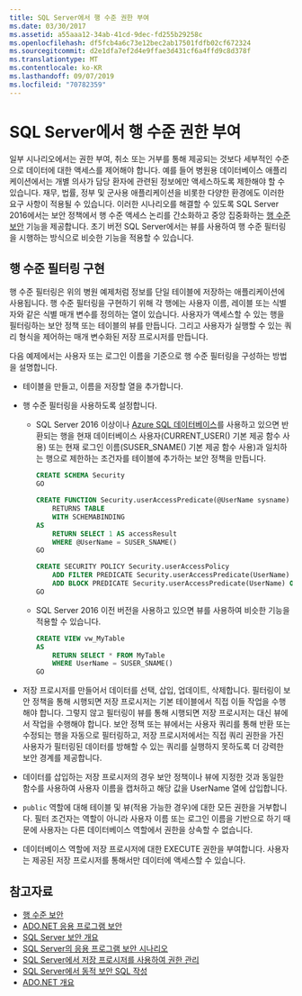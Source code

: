 ```yaml
---
title: SQL Server에서 행 수준 권한 부여
ms.date: 03/30/2017
ms.assetid: a55aaa12-34ab-41cd-9dec-fd255b29258c
ms.openlocfilehash: df5fcb4a6c73e12bec2ab17501fdfb02cf672324
ms.sourcegitcommit: d2e1dfa7ef2d4e9ffae3d431cf6a4ffd9c8d378f
ms.translationtype: MT
ms.contentlocale: ko-KR
ms.lasthandoff: 09/07/2019
ms.locfileid: "70782359"
---
```

# <a name="granting-row-level-permissions-in-sql-server"></a>SQL Server에서 행 수준 권한 부여

일부 시나리오에서는 권한 부여, 취소 또는 거부를 통해 제공되는 것보다 세부적인 수준으로 데이터에 대한 액세스를 제어해야 합니다. 예를 들어 병원용 데이터베이스 애플리케이션에서는 개별 의사가 담당 환자에 관련된 정보에만 액세스하도록 제한해야 할 수 있습니다. 재무, 법률, 정부 및 군사용 애플리케이션을 비롯한 다양한 환경에도 이러한 요구 사항이 적용될 수 있습니다. 이러한 시나리오를 해결할 수 있도록 SQL Server 2016에서는 보안 정책에서 행 수준 액세스 논리를 간소화하고 중앙 집중화하는 [행 수준 보안](/sql/relational-databases/security/row-level-security) 기능을 제공합니다. 초기 버전 SQL Server에서는 뷰를 사용하여 행 수준 필터링을 시행하는 방식으로 비슷한 기능을 적용할 수 있습니다.

## <a name="implementing-row-level-filtering"></a>행 수준 필터링 구현

행 수준 필터링은 위의 병원 예제처럼 정보를 단일 테이블에 저장하는 애플리케이션에 사용됩니다. 행 수준 필터링을 구현하기 위해 각 행에는 사용자 이름, 레이블 또는 식별자와 같은 식별 매개 변수를 정의하는 열이 있습니다. 사용자가 액세스할 수 있는 행을 필터링하는 보안 정책 또는 테이블의 뷰를 만듭니다. 그리고 사용자가 실행할 수 있는 쿼리 형식을 제어하는 매개 변수화된 저장 프로시저를 만듭니다.

다음 예제에서는 사용자 또는 로그인 이름을 기준으로 행 수준 필터링을 구성하는 방법을 설명합니다.

- 테이블을 만들고, 이름을 저장할 열을 추가합니다.

- 행 수준 필터링을 사용하도록 설정합니다.

  - SQL Server 2016 이상이나 [Azure SQL 데이터베이스](https://docs.microsoft.com/azure/sql-database/)를 사용하고 있으면 반환되는 행을 현재 데이터베이스 사용자(CURRENT_USER() 기본 제공 함수 사용) 또는 현재 로그인 이름(SUSER_SNAME() 기본 제공 함수 사용)과 일치하는 행으로 제한하는 조건자를 테이블에 추가하는 보안 정책을 만듭니다.

      ```sql
      CREATE SCHEMA Security
      GO

      CREATE FUNCTION Security.userAccessPredicate(@UserName sysname)
          RETURNS TABLE
          WITH SCHEMABINDING
      AS
          RETURN SELECT 1 AS accessResult
          WHERE @UserName = SUSER_SNAME()
      GO

      CREATE SECURITY POLICY Security.userAccessPolicy
          ADD FILTER PREDICATE Security.userAccessPredicate(UserName) ON dbo.MyTable,
          ADD BLOCK PREDICATE Security.userAccessPredicate(UserName) ON dbo.MyTable
      GO
      ```

  - SQL Server 2016 이전 버전을 사용하고 있으면 뷰를 사용하여 비슷한 기능을 적용할 수 있습니다.

      ```sql
      CREATE VIEW vw_MyTable
      AS
          RETURN SELECT * FROM MyTable
          WHERE UserName = SUSER_SNAME()
      GO
      ```

- 저장 프로시저를 만들어서 데이터를 선택, 삽입, 업데이트, 삭제합니다. 필터링이 보안 정책을 통해 시행되면 저장 프로시저는 기본 테이블에서 직접 이들 작업을 수행해야 합니다. 그렇지 않고 필터링이 뷰를 통해 시행되면 저장 프로시저는 대신 뷰에서 작업을 수행해야 합니다. 보안 정책 또는 뷰에서는 사용자 쿼리를 통해 반환 또는 수정되는 행을 자동으로 필터링하고, 저장 프로시저에서는 직접 쿼리 권한을 가진 사용자가 필터링된 데이터를 방해할 수 있는 쿼리를 실행하지 못하도록 더 강력한 보안 경계를 제공합니다.

- 데이터를 삽입하는 저장 프로시저의 경우 보안 정책이나 뷰에 지정한 것과 동일한 함수를 사용하여 사용자 이름을 캡처하고 해당 값을 UserName 열에 삽입합니다.

- `public` 역할에 대해 테이블 및 뷰(적용 가능한 경우)에 대한 모든 권한을 거부합니다. 필터 조건자는 역할이 아니라 사용자 이름 또는 로그인 이름을 기반으로 하기 때문에 사용자는 다른 데이터베이스 역할에서 권한을 상속할 수 없습니다.

- 데이터베이스 역할에 저장 프로시저에 대한 EXECUTE 권한을 부여합니다. 사용자는 제공된 저장 프로시저를 통해서만 데이터에 액세스할 수 있습니다.

## <a name="see-also"></a>참고자료

- [행 수준 보안](/sql/relational-databases/security/row-level-security)
- [ADO.NET 응용 프로그램 보안](../securing-ado-net-applications.md)
- [SQL Server 보안 개요](overview-of-sql-server-security.md)
- [SQL Server의 응용 프로그램 보안 시나리오](application-security-scenarios-in-sql-server.md)
- [SQL Server에서 저장 프로시저를 사용하여 권한 관리](managing-permissions-with-stored-procedures-in-sql-server.md)
- [SQL Server에서 동적 보안 SQL 작성](writing-secure-dynamic-sql-in-sql-server.md)
- [ADO.NET 개요](../ado-net-overview.md)
